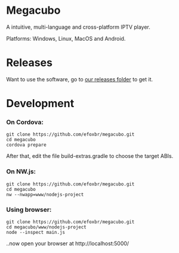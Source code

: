 # Megacubo
A intuitive, multi-language and cross-platform IPTV player.

Platforms: Windows, Linux, MacOS and Android.


# Releases
Want to use the software, go to [our releases folder](https://github.com/efoxbr/megacubo/releases) to get it.


# Development

### On Cordova:
```
git clone https://github.com/efoxbr/megacubo.git
cd megacubo
cordova prepare
```
After that, edit the file build-extras.gradle to choose the target ABIs.

### On NW.js:
```
git clone https://github.com/efoxbr/megacubo.git
cd megacubo
nw --nwapp=www/nodejs-project
```

### Using browser:
```
git clone https://github.com/efoxbr/megacubo.git
cd megacubo/www/nodejs-project
node --inspect main.js
```
..now open your browser at http://localhost:5000/
